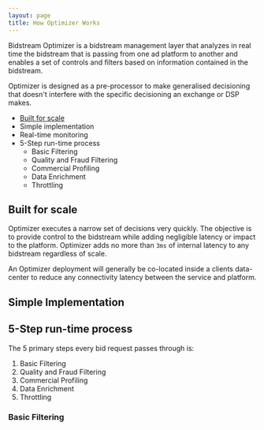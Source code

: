 ```yaml
---
layout: page
title: How Optimizer Works
---
```


Bidstream Optimizer is a bidstream management layer that analyzes in real time the bidstream that is passing from one ad platform to another and enables a set of controls and filters based on information contained in the bidstream.

Optimizer is designed as a pre-processor to make generalised decisioning that doesn't interfere with the specific decisioning an exchange or DSP makes.

* [Built for scale](#built-for-scale)
* Simple implementation
* Real-time monitoring
* 5-Step run-time process
  * Basic Filtering
  * Quality and Fraud Filtering
  * Commercial Profiling
  * Data Enrichment
  * Throttling
  
<a name="built-for-scale"></a>
## Built for scale

Optimizer executes a narrow set of decisions very quickly. The objective is to provide control to the bidstream while adding negligible latency or impact to the platform. Optimizer adds no more than `3ms` of internal latency to any bidstream regardless of scale.

An Optimizer deployment will generally be co-located inside a clients data-center to reduce any connectivity latency between the service and platform.

## Simple Implementation

## 5-Step run-time process

The 5 primary steps every bid request passes through is:

1. Basic Filtering
1. Quality and Fraud Filtering
1. Commercial Profiling
1. Data Enrichment
1. Throttling

### Basic Filtering
